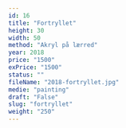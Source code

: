 ```yaml
---
id: 16
title: "Fortryllet"
height: 30
width: 50
method: "Akryl på lærred"
year: 2018
price: "1500"
exPrice: "1500"
status: ""
fileName: "2018-fortryllet.jpg"
medie: "painting"
draft: "False"
slug: "fortryllet"
weight: "250"
---
```

